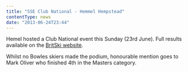 ```yaml
---
title: "SSE Club National - Hemmel Hempstead"
contentType: news
date: "2013-06-24T23:44"
---
```


Hemel hosted a Club National event this Sunday (23rd June). Full results available on the [BritSki website](http://www.britski.org/13hemelcnres.pdf).

Whilst no Bowles skiers made the podium, honourable mention goes to Mark Oliver who finished 4th in the Masters category.
